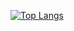 [![Top Langs](https://github-readme-stats.vercel.app/api/top-langs/?username=akash)](https://github.com/anuraghazra/github-readme-stats)
